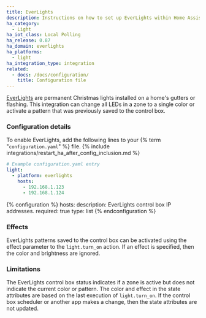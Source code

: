 ```yaml
---
title: EverLights
description: Instructions on how to set up EverLights within Home Assistant.
ha_category:
  - Light
ha_iot_class: Local Polling
ha_release: 0.87
ha_domain: everlights
ha_platforms:
  - light
ha_integration_type: integration
related:
  - docs: /docs/configuration/
    title: Configuration file
---
```


[EverLights](https://myeverlights.com/) are permanent Christmas lights installed on a home's gutters or flashing. This integration can change all LEDs in a zone to a single color or activate a pattern that was previously saved to the control box.

### Configuration details

To enable EverLights, add the following lines to your {% term "`configuration.yaml`" %} file.
{% include integrations/restart_ha_after_config_inclusion.md %}

```yaml
# Example configuration.yaml entry
light:
  - platform: everlights
    hosts:
      - 192.168.1.123
      - 192.168.1.124
```

{% configuration %}
hosts:
  description: EverLights control box IP addresses.
  required: true
  type: list
{% endconfiguration %}

### Effects

EverLights patterns saved to the control box can be activated using the effect parameter to the `light.turn_on` action. If an effect is specified, then the color and brightness are ignored.

### Limitations

The EverLights control box status indicates if a zone is active but does not indicate the current color or pattern. The color and effect in the state attributes are based on the last execution of `light.turn_on`. If the control box scheduler or another app makes a change, then the state attributes are not updated.
